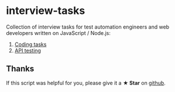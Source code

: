 # interview-tasks

Collection of interview tasks for test automation engineers and web developers written on JavaScript / Node.js:

1. [Coding tasks](https://github.com/Marketionist/interview-tasks/tree/master/coding-tasks)
2. [API testing](https://github.com/Marketionist/interview-tasks/tree/master/api-testing)

## Thanks
If this script was helpful for you, please give it a **★ Star**
on [github](https://github.com/Marketionist/interview-tasks).
